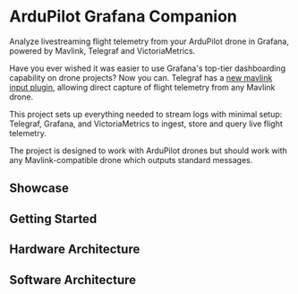 # ArduPilot Grafana Companion

Analyze livestreaming flight telemetry from your ArduPilot drone in Grafana, powered by Mavlink, Telegraf and VictoriaMetrics.

Have you ever wished it was easier to use Grafana's top-tier dashboarding capability
on drone projects? Now you can. Telegraf has a [new mavlink input plugin](https://github.com/influxdata/telegraf/tree/master/plugins/inputs/mavlink), allowing
direct capture of flight telemetry from any Mavlink drone.

This project sets up everything needed to stream logs with minimal setup: Telegraf, Grafana, and VictoriaMetrics to ingest, store and query live flight telemetry.

The project is designed to work with ArduPilot drones but should work with any Mavlink-compatible drone which outputs standard messages.

## Showcase

## Getting Started

## Hardware Architecture

## Software Architecture
